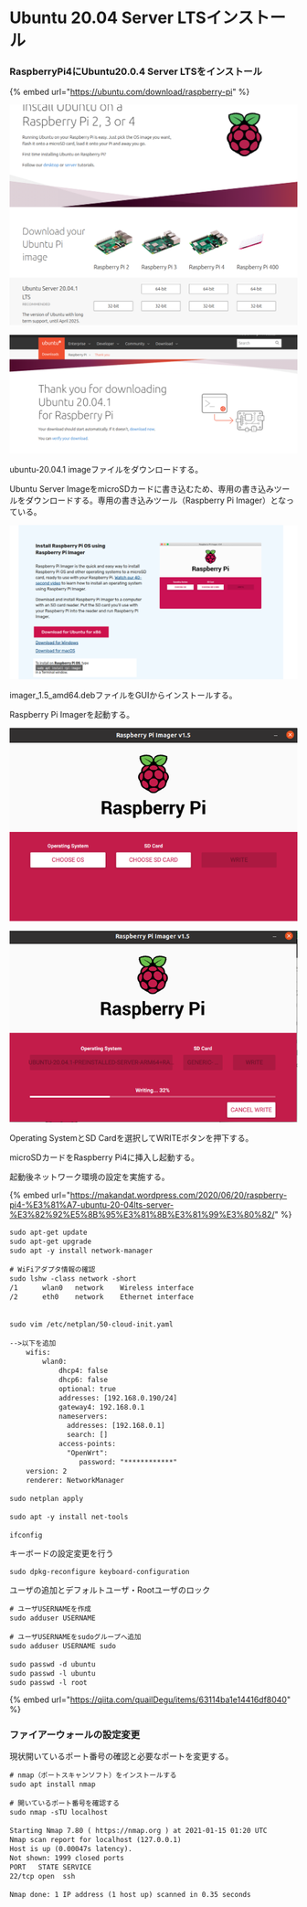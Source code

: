 # Ubuntu 20.04 Server LTSインストール

### RaspberryPi4にUbuntu20.0.4 Server LTSをインストール

{% embed url="https://ubuntu.com/download/raspberry-pi" %}

![](.gitbook/assets/image%20%2810%29.png)

![](.gitbook/assets/image%20%2815%29.png)

ubuntu-20.04.1 imageファイルをダウンロードする。



Ubuntu Server ImageをmicroSDカードに書き込むため、専用の書き込みツールをダウンロードする。専用の書き込みツール（Raspberry Pi Imager）となっている。

![](.gitbook/assets/image%20%2814%29.png)

imager\_1.5\_amd64.debファイルをGUIからインストールする。

Raspberry Pi Imagerを起動する。

![](.gitbook/assets/image%20%2816%29.png)

![](.gitbook/assets/image%20%2811%29.png)

Operating SystemとSD Cardを選択してWRITEボタンを押下する。



microSDカードをRaspberry Pi4に挿入し起動する。

起動後ネットワーク環境の設定を実施する。

{% embed url="https://makandat.wordpress.com/2020/06/20/raspberry-pi4-%E3%81%A7-ubuntu-20-04lts-server-%E3%82%92%E5%8B%95%E3%81%8B%E3%81%99%E3%80%82/" %}

```text
sudo apt-get update
sudo apt-get upgrade
sudo apt -y install network-manager

# WiFiアダプタ情報の確認
sudo lshw -class network -short
/1      wlan0   network    Wireless interface
/2      eth0    network    Ethernet interface


sudo vim /etc/netplan/50-cloud-init.yaml

-->以下を追加
    wifis:
        wlan0:
            dhcp4: false
            dhcp6: false
            optional: true
            addresses: [192.168.0.190/24]
            gateway4: 192.168.0.1
            nameservers:
              addresses: [192.168.0.1]
              search: []
            access-points:
              "OpenWrt":
                 password: "************"
    version: 2
    renderer: NetworkManager

sudo netplan apply

sudo apt -y install net-tools

ifconfig

```



キーボードの設定変更を行う

```text
sudo dpkg-reconfigure keyboard-configuration

```



ユーザの追加とデフォルトユーザ・Rootユーザのロック

```text
# ユーザUSERNAMEを作成
sudo adduser USERNAME

# ユーザUSERNAMEをsudoグループへ追加
sudo adduser USERNAME sudo

sudo passwd -d ubuntu
sudo passwd -l ubuntu
sudo passwd -l root
```

{% embed url="https://qiita.com/quailDegu/items/63114ba1e14416df8040" %}

### 

### ファイアーウォールの設定変更

現状開いているポート番号の確認と必要なポートを変更する。

```text
# nmap（ポートスキャンソフト）をインストールする
sudo apt install nmap

# 開いているポート番号を確認する
sudo nmap -sTU localhost

Starting Nmap 7.80 ( https://nmap.org ) at 2021-01-15 01:20 UTC
Nmap scan report for localhost (127.0.0.1)
Host is up (0.00047s latency).
Not shown: 1999 closed ports
PORT   STATE SERVICE
22/tcp open  ssh

Nmap done: 1 IP address (1 host up) scanned in 0.35 seconds


```




